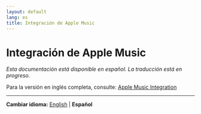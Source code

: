 ```yaml
---
layout: default
lang: es
title: Integración de Apple Music
---
```


# Integración de Apple Music

*Esta documentación está disponible en español. La traducción está en progreso.*

Para la versión en inglés completa, consulte: [Apple Music Integration](apple-music-integration.md)

---

**Cambiar idioma:** [English](apple-music-integration.md) | **Español**